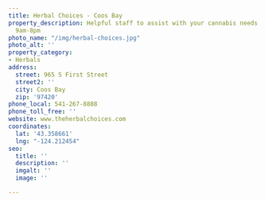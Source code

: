 ```yaml
---
title: Herbal Choices - Coos Bay
property_description: Helpful staff to assist with your cannabis needs. Open daily
  9am-8pm
photo_name: "/img/herbal-choices.jpg"
photo_alt: ''
property_category:
- Herbals
address:
  street: 965 S First Street
  street2: ''
  city: Coos Bay
  zip: '97420'
phone_local: 541-267-8888
phone_toll_free: ''
website: www.theherbalchoices.com
coordinates:
  lat: '43.358661'
  lng: "-124.212454"
seo:
  title: ''
  description: ''
  imgalt: ''
  image: ''

---
```

